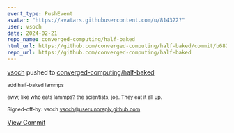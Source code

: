 ```yaml
---
event_type: PushEvent
avatar: "https://avatars.githubusercontent.com/u/814322?"
user: vsoch
date: 2024-02-21
repo_name: converged-computing/half-baked
html_url: https://github.com/converged-computing/half-baked/commit/b682d1d1f1477b7c94b7be260e479a077cb2a70e
repo_url: https://github.com/converged-computing/half-baked
---
```


<a href='https://github.com/vsoch' target='_blank'>vsoch</a> pushed to <a href='https://github.com/converged-computing/half-baked' target='_blank'>converged-computing/half-baked</a>

<small>add half-baked lammps

eww, like who eats lammps?
the scientists, joe. They eat it all up.

Signed-off-by: vsoch <vsoch@users.noreply.github.com></small>

<a href='https://github.com/converged-computing/half-baked/commit/b682d1d1f1477b7c94b7be260e479a077cb2a70e' target='_blank'>View Commit</a>